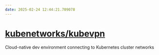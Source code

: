 ```yaml
---
date: 2025-02-24 12:44:21.709078
---
```


# [kubenetworks/kubevpn](https://github.com/kubenetworks/kubevpn)

Cloud-native dev environment connecting to Kubernetes cluster networks
